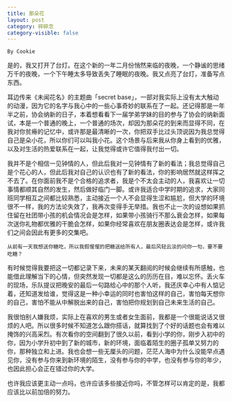 ```yaml
---
title: 那朵花
layout: post
category: 碎碎念
category-visible: false
---
```


`By Cookie`

是的，我又打开了台灯。在这个新的一年二月份悄然来临的夜晚，一个静谧的思绪万千的夜晚，一个下午睡太多导致丢失了睡眠的夜晚。我又点亮了台灯，准备写点东西。

耳边传来《未闻花名》的主题曲「secret base」，一部对我实际上没有太大触动的动漫，因为它的名字与我心中的一些心事奇妙的联系在了一起。还记得那是一年半之前，协会纳新的日子，本着想看看下一届学弟学妹的目的参与了协会的纳新面试，本是一个普通的晚上，一个普通的场次，却因为那朵花的到来而显得不同，在我对你贫瘠的记忆中，或许那是最清晰的一次，你把双手比过头顶说因为我总觉得自己是朵小花，所以你们可以叫我小花。这个场景与后来我从你身上看到的优雅，以及对生活的热爱联系在一起，让我觉得或许它值得我付出一切。

我并不是个相信一见钟情的人，但此后我对一见钟情有了新的看法；我总觉得自己是个花心的人，但此后我对自己的认识也有了新的看法，你的影响居然就这样挥之不去了。在你面前我不是个合格的追求者，我是个不太会主动的人，我喜欢让一切事情都顺其自然的发生，然后做好临门一脚。或许我适合中学时期的追求，大家同班同学相互之间都比较熟悉，主动接近一个人不会显得生涩和尴尬，但大学的环境很不一样，我的方法论失效了，我再次变得手无举措。我也不止一次的设想如果抓住留在社团带小孩的机会情况会是怎样，如果带小孩骑行不那么衰会怎样，如果每次送你礼物都优雅的干脆会怎样，如果你经常喜欢在朋友圈表达会是怎样，或许我们之间会因此有更多的交集吧。

	从前有一天我想送你糖吃，所以我假惺惺的把糖送给所有人，最后风轻云淡的问你一句，要不要吃糖？
	
有时候觉得我要把这一切都记录下来，未来的某天翻阅的时候会继续有所感触，也能借此理解当下的心情，但突然发现一切都是这么的历历在目，难以忘怀。丢火车的现场，乐队提议把晚安的最后一句路给心中的那个人听，我还庆幸心中有人惦记着，还知道发给谁，觉得这是一种小幸运的同时也害怕这样的自己，害怕每天想你的自己，害怕不能从中解脱出来的自己，害怕把你规划到自己未来生活的自己。

我很怕别人嫌我烦，实际上在喜欢的男生或者女生面前，我都是一个很能说话又很烦的人吧。所以很多时候不知道怎么跟你搭话，就算找到了个好的话题也会有难以掩饰的兴高采烈。有次看你的空间翻到了很久以前，看到小学的你，刚步入初中的你，因为小学升初中到了新的城市，新的环境，面临着陌生的圈子孤单又努力的你，那种独立和上进。我也会想一些无厘头的问题，茫茫人海中为什么没能早点遇见你，没有参与你来到新环境的陌生，没有参与你的中学，也没有参与你的年少，也因此担心会正在错过你的大学。

也许我应该更主动一点吗，也许应该多些接近你吗，不管怎样可以肯定的是，我都应该比以前加倍的努力。

